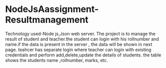 # NodeJsAassignment-Resultmanagement
Technology used-Node js,Json web server. The project is to manage the result of student and teacher.the student can login with his rollnumber and name.if the data is present in the server , the data will be shown in next page. teahcer has separate login where teacher can login with existing credentials and perform add,delete,update the details of students. the table shows the students name ,rollnumber, marks, etc.
